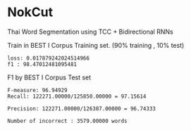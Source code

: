 # NokCut
Thai Word Segmentation using TCC + Bidirectional RNNs

Train in BEST I Corpus Training set. (90% training , 10% test)
```
loss: 0.017879242024514966
f1 : 98.47012481095481
```


F1 by BEST I Corpus Test set
```
F-measure: 96.94929
Recall: 122271.00000/125850.00000 = 97.15614

Precision: 122271.00000/126387.00000 = 96.74333

Number of incorrect : 3579.00000 words
```
